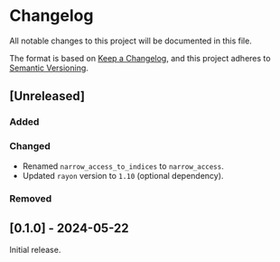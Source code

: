 # Changelog

All notable changes to this project will be documented in this file.

The format is based on [Keep a Changelog](https://keepachangelog.com/en/1.1.0/),
and this project adheres to [Semantic Versioning](https://semver.org/spec/v2.0.0.html).

## [Unreleased]

### Added

### Changed

- Renamed `narrow_access_to_indices` to `narrow_access`.
- Updated `rayon` version to `1.10` (optional dependency).

### Removed

## [0.1.0] - 2024-05-22

Initial release.
